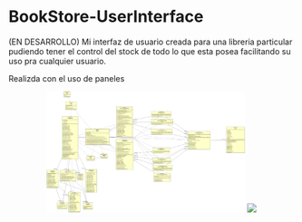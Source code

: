 # BookStore-UserInterface

(EN DESARROLLO)
Mi interfaz de usuario creada para una libreria particular pudiendo tener el control del stock de todo lo que esta posea facilitando su uso pra cualquier usuario.

Realizda con el uso de paneles
<p align="center"> <img src="BookStoreAlonso/src/BookStore.png" width="350"/> <img src="your_relative_path_here_number_2_large_name" width="350"/> </p> 
